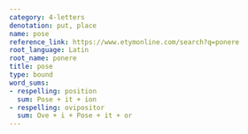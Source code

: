 ```yaml
---
category: 4-letters
denotation: put, place
name: pose
reference_link: https://www.etymonline.com/search?q=ponere
root_language: Latin
root_name: ponere
title: pose
type: bound
word_sums:
- respelling: position
  sum: Pose + it + ion
- respelling: ovipositor
  sum: Ove + i + Pose + it + or
---
```

